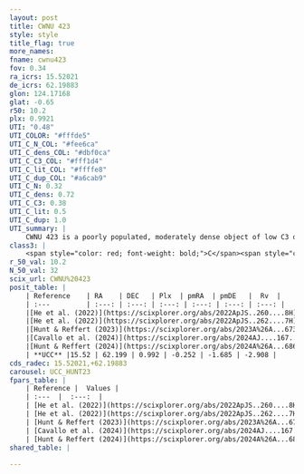 ```yaml
---
layout: post
title: CWNU 423
style: style
title_flag: true
more_names: 
fname: cwnu423
fov: 0.34
ra_icrs: 15.52021
de_icrs: 62.19883
glon: 124.17168
glat: -0.65
r50: 10.2
plx: 0.9921
UTI: "0.48"
UTI_COLOR: "#fffde5"
UTI_C_N_COL: "#fee6ca"
UTI_C_dens_COL: "#dbf0ca"
UTI_C_C3_COL: "#fff1d4"
UTI_C_lit_COL: "#ffffe8"
UTI_C_dup_COL: "#a6cab9"
UTI_C_N: 0.32
UTI_C_dens: 0.72
UTI_C_C3: 0.38
UTI_C_lit: 0.5
UTI_C_dup: 1.0
UTI_summary: |
    CWNU 423 is a poorly populated, moderately dense object of low C3 quality. It was recently reported but it is moderately studied in the literature.
class3: |
    <span style="color: red; font-weight: bold;">C</span><span style="color: #FFC300; font-weight: bold;">B</span>
r_50_val: 10.2
N_50_val: 32
scix_url: CWNU%20423
posit_table: |
    | Reference    | RA    | DEC   | Plx  | pmRA  | pmDE   |  Rv  |
    | :---         | :---: | :---: | :---: | :---: | :---: | :---: |
    |[He et al. (2022)](https://scixplorer.org/abs/2022ApJS..260....8H) | 15.504 | 62.201 | 0.99 | -0.25 | -1.68 | -- |
    |[He et al. (2022)](https://scixplorer.org/abs/2022ApJS..262....7H) | 15.434 | 62.215 | 0.992 | -0.246 | -1.683 | -- |
    |[Hunt & Reffert (2023)](https://scixplorer.org/abs/2023A%26A...673A.114H) | 15.462 | 62.266 | 0.988 | -0.293 | -1.665 | -17.823 |
    |[Cavallo et al. (2024)](https://scixplorer.org/abs/2024AJ....167...12C) | 15.423 | 62.163 | 0.984 | -- | -- | -- |
    |[Hunt & Reffert (2024)](https://scixplorer.org/abs/2024A%26A...686A..42H) | 15.462 | 62.266 | 0.988 | -0.293 | -1.665 | -17.823 |
    | **UCC** |15.52 | 62.199 | 0.992 | -0.252 | -1.685 | -2.908 | 
cds_radec: 15.52021,+62.19883
carousel: UCC_HUNT23
fpars_table: |
    | Reference |  Values |
    | :---  |  :---:  |
    | [He et al. (2022)](https://scixplorer.org/abs/2022ApJS..260....8H) | `AG=1.45, m-M=9.7, logAge=7.8, Z=0.018` |
    | [He et al. (2022)](https://scixplorer.org/abs/2022ApJS..262....7H) | `A0=2.3, logAge=7.65` |
    | [Hunt & Reffert (2023)](https://scixplorer.org/abs/2023A%26A...673A.114H) | `AV50=1.761, diffAV50=1.452, MOD50=9.935, logAge50=8.149` |
    | [Cavallo et al. (2024)](https://scixplorer.org/abs/2024AJ....167...12C) | `AV50=2.15, dMod50=10.4, logAge50=8.02, [Fe/H]50=0.73` |
    | [Hunt & Reffert (2024)](https://scixplorer.org/abs/2024A%26A...686A..42H) | `MassJ=105.260` |
shared_table: |
    
---
```

